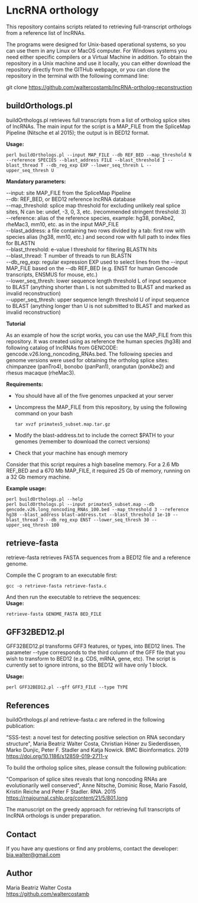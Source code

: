 # LncRNA orthology

This repository contains scripts related to retrieving full-transcript orthologs from a reference list of lncRNAs.

The programs were designed for Unix-based operational systems, so you can use them in any Linux or MacOS computer. For Windows systems you need either specific compilers or a Virtual Machine in addition. To obtain the repository in a Unix machine and use it locally, you can either download the repository directly from the GITHub webpage, or you can clone the repository in the terminal with the following command line:

git clone https://github.com/waltercostamb/lncRNA-ortholog-reconstruction

## buildOrthologs.pl

buildOrthologs.pl retrieves full transcripts from a list of ortholog splice sites of lncRNAs. The main input for the script is a MAP_FILE from the SpliceMap Pipeline (Nitsche et al 2015); the output is in BED12 format.

**Usage:**

    perl buildOrthologs.pl --input MAP_FILE --db REF_BED --map_threshold N --reference SPECIES --blast_address FILE --blast_threshold I --blast_thread T --db_reg_exp EXP --lower_seq_thresh L --upper_seq_thresh U

**Mandatory parameters:**

--input: site MAP_FILE from the SpliceMap Pipeline  
--db: REF_BED, or BED12 reference lncRNA database  
--map_threshold: splice map threshold for excluding unlikely real splice sites, N can be: undef, -3, 0, 3, etc. (recommended stringent threshold: 3)  
--reference: alias of the reference species, example: hg38, ponAbe2, rheMac3, mm10, etc. as in the input MAP_FILE  
--blast_address: a file containing two rows divided by a tab: first row with species alias (hg38, mm10, etc.) and second row with full path to index files for BLASTN  
--blast_threshold: e-value I threshold for filtering BLASTN hits  
--blast_thread: T number of threads to run BLASTN  
--db_reg_exp: regular expression EXP used to select lines from the --input MAP_FILE based on the --db REF_BED (e.g. ENST for human Gencode transcripts, ENSMUS for mouse, etc.)  
--lower_seq_thresh: lower sequence length threshold L of input sequence to BLAST (anything shorter than L is not submitted to BLAST and marked as invalid reconstruction)  
--upper_seq_thresh: upper sequence length threshold U of input sequence to BLAST (anything longer than U is not submitted to BLAST and marked as invalid reconstruction)  

**Tutorial**

As an example of how the script works, you can use the MAP_FILE from this repository. It was created using as reference the human species (hg38) and following catalog of lncRNAs from GENCODE: gencode.v26.long_noncoding_RNAs.bed. The following species and genome versions were used for obtaining the ortholog splice sites: chimpanzee (panTro4), bonobo (panPan1), orangutan (ponAbe2) and rhesus macaque (rheMac3).

**Requirements:**  

  - You should have all of the five genomes unpacked at your server  
  - Uncompress the MAP_FILE from this repository, by using the following command on your bash  
  
        tar xvzf primates5_subset.map.tar.gz
    
  - Modify the blast-address.txt to include the correct $PATH to your genomes (remember to download the correct versions)
  - Check that your machine has enough memory
  
  Consider that this script requires a high baseline memory. For a 2.6 Mb REF_BED and a 670 Mb MAP_FILE, it required 25 Gb of memory, running on a 32 Gb memory machine.

**Example usage:**
    
    perl buildOrthologs.pl --help
    perl buildOrthologs.pl --input primates5_subset.map --db gencode.v26.long_noncoding_RNAs_100.bed --map_threshold 3 --reference hg38 --blast_address blast-address.txt --blast_threshold 1e-10 --blast_thread 3 --db_reg_exp ENST --lower_seq_thresh 30 --upper_seq_thresh 100

## retrieve-fasta

retrieve-fasta retrieves FASTA sequences from a BED12 file and a reference genome.

Compile the C program to an executable first:  

    gcc -o retrieve-fasta retrieve-fasta.c

And then run the executable to retrieve the sequences:  
**Usage:** 

    retrieve-fasta GENOME_FASTA BED_FILE

## GFF32BED12.pl

GFF32BED12.pl transforms GFF3 features, or types, into BED12 lines. The parameter --type corresponds to the third column of the GFF file that you wish to transform to BED12 (e.g. CDS, mRNA, gene, etc). The script is currently set to ignore introns, so the BED12 will have only 1 block.

**Usage:**

    perl GFF32BED12.pl --gff GFF3_FILE --type TYPE

## References

buildOrthologs.pl and retrieve-fasta.c are refered in the following publication:

"SSS-test: a novel test for detecting positive selection on RNA secondary structure", Maria Beatriz Walter Costa, Christian Höner zu Siederdissen, Marko Dunjic, Peter F. Stadler and Katja Nowick. BMC Bioinformatics. 2019
  https://doi.org/10.1186/s12859-019-2711-y

To build the ortholog splice sites, please consult the following publication:

"Comparison of splice sites reveals that long noncoding RNAs are evolutionarily well conserved", Anne Nitsche, Dominic Rose, Mario Fasold, Kristin Reiche and Peter F Stadler. RNA. 2015
  https://rnajournal.cshlp.org/content/21/5/801.long
  
The manuscript on the greedy approach for retrieving full transcripts of lncRNA orthologs is under preparation.
  
## Contact

If you have any questions or find any problems, contact the developer: bia.walter@gmail.com

## Author

Maria Beatriz Walter Costa  
https://github.com/waltercostamb
